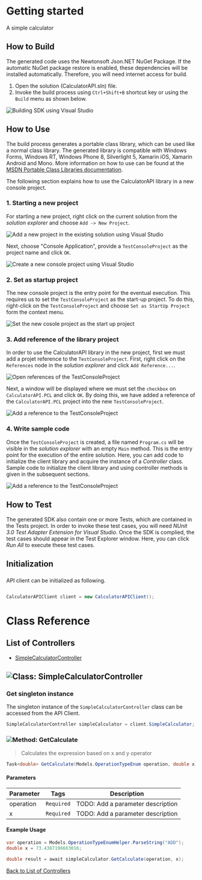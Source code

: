 # Getting started

A simple calculator

## How to Build

The generated code uses the Newtonsoft Json.NET NuGet Package. If the automatic NuGet package restore
is enabled, these dependencies will be installed automatically. Therefore,
you will need internet access for build.

1. Open the solution (CalculatorAPI.sln) file.
2. Invoke the build process using `Ctrl+Shift+B` shortcut key or using the `Build` menu as shown below.

![Building SDK using Visual Studio](https://apidocs.io/illustration/cs?step=buildSDK&workspaceFolder=Calculator%20API-CSharp&workspaceName=CalculatorAPI&projectName=CalculatorAPI.PCL)

## How to Use

The build process generates a portable class library, which can be used like a normal class library. The generated library is compatible with Windows Forms, Windows RT, Windows Phone 8,
Silverlight 5, Xamarin iOS, Xamarin Android and Mono. More information on how to use can be found at the [MSDN Portable Class Libraries documentation](http://msdn.microsoft.com/en-us/library/vstudio/gg597391%28v=vs.100%29.aspx).

The following section explains how to use the CalculatorAPI library in a new console project.

### 1. Starting a new project

For starting a new project, right click on the current solution from the *solution explorer* and choose  ``` Add -> New Project ```.

![Add a new project in the existing solution using Visual Studio](https://apidocs.io/illustration/cs?step=addProject&workspaceFolder=Calculator%20API-CSharp&workspaceName=CalculatorAPI&projectName=CalculatorAPI.PCL)

Next, choose "Console Application", provide a ``` TestConsoleProject ``` as the project name and click ``` OK ```.

![Create a new console project using Visual Studio](https://apidocs.io/illustration/cs?step=createProject&workspaceFolder=Calculator%20API-CSharp&workspaceName=CalculatorAPI&projectName=CalculatorAPI.PCL)

### 2. Set as startup project

The new console project is the entry point for the eventual execution. This requires us to set the ``` TestConsoleProject ``` as the start-up project. To do this, right-click on the  ``` TestConsoleProject ``` and choose  ``` Set as StartUp Project ``` form the context menu.

![Set the new cosole project as the start up project](https://apidocs.io/illustration/cs?step=setStartup&workspaceFolder=Calculator%20API-CSharp&workspaceName=CalculatorAPI&projectName=CalculatorAPI.PCL)

### 3. Add reference of the library project

In order to use the CalculatorAPI library in the new project, first we must add a projet reference to the ``` TestConsoleProject ```. First, right click on the ``` References ``` node in the *solution explorer* and click ``` Add Reference... ```.

![Open references of the TestConsoleProject](https://apidocs.io/illustration/cs?step=addReference&workspaceFolder=Calculator%20API-CSharp&workspaceName=CalculatorAPI&projectName=CalculatorAPI.PCL)

Next, a window will be displayed where we must set the ``` checkbox ``` on ``` CalculatorAPI.PCL ``` and click ``` OK ```. By doing this, we have added a reference of the ```CalculatorAPI.PCL``` project into the new ``` TestConsoleProject ```.

![Add a reference to the TestConsoleProject](https://apidocs.io/illustration/cs?step=createReference&workspaceFolder=Calculator%20API-CSharp&workspaceName=CalculatorAPI&projectName=CalculatorAPI.PCL)

### 4. Write sample code

Once the ``` TestConsoleProject ``` is created, a file named ``` Program.cs ``` will be visible in the *solution explorer* with an empty ``` Main ``` method. This is the entry point for the execution of the entire solution.
Here, you can add code to initialize the client library and acquire the instance of a *Controller* class. Sample code to initialize the client library and using controller methods is given in the subsequent sections.

![Add a reference to the TestConsoleProject](https://apidocs.io/illustration/cs?step=addCode&workspaceFolder=Calculator%20API-CSharp&workspaceName=CalculatorAPI&projectName=CalculatorAPI.PCL)

## How to Test

The generated SDK also contain one or more Tests, which are contained in the Tests project.
In order to invoke these test cases, you will need *NUnit 3.0 Test Adapter Extension for Visual Studio*.
Once the SDK is complied, the test cases should appear in the Test Explorer window.
Here, you can click *Run All* to execute these test cases.

## Initialization

### 

API client can be initialized as following.

```csharp

CalculatorAPIClient client = new CalculatorAPIClient();
```



# Class Reference

## <a name="list_of_controllers"></a>List of Controllers

* [SimpleCalculatorController](#simple_calculator_controller)

## <a name="simple_calculator_controller"></a>![Class: ](https://apidocs.io/img/class.png "CalculatorAPI.PCL.Controllers.SimpleCalculatorController") SimpleCalculatorController

### Get singleton instance

The singleton instance of the ``` SimpleCalculatorController ``` class can be accessed from the API Client.

```csharp
SimpleCalculatorController simpleCalculator = client.SimpleCalculator;
```

### <a name="get_calculate"></a>![Method: ](https://apidocs.io/img/method.png "CalculatorAPI.PCL.Controllers.SimpleCalculatorController.GetCalculate") GetCalculate

> Calculates the expression based on x and y operator


```csharp
Task<double> GetCalculate(Models.OperationTypeEnum operation, double x)
```

#### Parameters

| Parameter | Tags | Description |
|-----------|------|-------------|
| operation |  ``` Required ```  | TODO: Add a parameter description |
| x |  ``` Required ```  | TODO: Add a parameter description |


#### Example Usage

```csharp
var operation = Models.OperationTypeEnumHelper.ParseString("ADD");
double x = 73.4387196663016;

double result = await simpleCalculator.GetCalculate(operation, x);

```


[Back to List of Controllers](#list_of_controllers)



